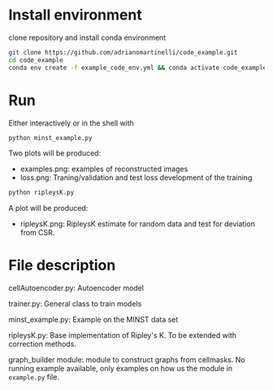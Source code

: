 # Install environment
clone repository and install conda environment
```bash
git clone https://github.com/adrianomartinelli/code_example.git
cd code_example
conda env create -f example_code_env.yml && conda activate code_example
```

# Run
Either interactively or in the shell with
```bash
python minst_example.py
```
Two plots will be produced:
- examples.png: examples of reconstructed images
- loss.png: Traning/validation and test loss development of the training

```bash
python ripleysK.py
```
A plot will be produced:
- ripleysK.png: RipleysK estimate for random data and test for deviation from CSR.



# File description
cellAutoencoder.py: Autoencoder model

trainer.py: General class to train models

minst_example.py: Example on the MINST data set

ripleysK.py: Base implementation of Ripley's K. To be extended with correction methods.

graph_builder module: module to construct graphs from cellmasks. No running example available, only examples on how us the module in `example.py` file.
